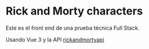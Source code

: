 # Rick and Morty characters

Este es el front end de una prueba técnica Full Stack.

Usando Vue 3 y la API [rickandmortyapi](rickandmortyapi.com)
